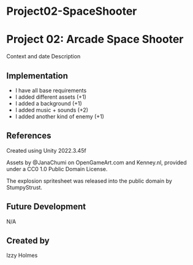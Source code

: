 # Project02-SpaceShooter

# Project 02: Arcade Space Shooter
Context and date
Description
## Implementation
- I have all base requirements
- I added different assets (+1)
- I added a background (+1)
- I added music + sounds (+2)
- I added another kind of enemy (+1)
## References
Created using Unity 2022.3.45f

Assets by @JanaChumi on OpenGameArt.com and Kenney.nl, provided under a CC0 1.0 Public Domain License.

The explosion spritesheet was released into the public domain by StumpyStrust.
## Future Development
N/A
## Created by
Izzy Holmes
